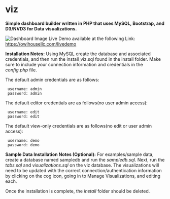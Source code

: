 # viz
**Simple dashboard builder written in PHP that uses MySQL, Bootstrap, and D3/NVD3 for Data visualizations.**

![Dashboard Image](https://owlhousellc.com/oh_sample1.png)
Live Demo available at the following Link:
     https://owlhousellc.com/livedemo

**Installation Notes:**
Using MySQL create the database and associated credentials, and then run the install_viz.sql found in the install folder.  Make sure to include your connection information and credentials in the *config.php* file.

The default admin credentials are as follows:

     username: admin
     password: admin

The default editor credentials are as follows(no user admin access):

     username: edit
     password: edit

The default view-only credentials are as follows(no edit or user admin access):

     username: demo
     password: demo

**Sample Data Installation Notes (Optional):**
For examples/sample data, create a database named sampledb and run the *sampledb.sql*.  Next, run the *tabs.sql* and *visualizations.sql* on the viz database.  The visualizations will need to be updated with the correct connection/authentication information by clicking on the cog icon, going in to Manage Visualizations, and editing each.

Once the installation is complete, the *install* folder should be deleted.
